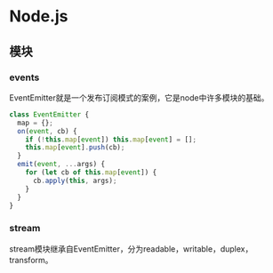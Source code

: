 # Node.js

## 模块

### events

EventEmitter就是一个发布订阅模式的案例，它是node中许多模块的基础。

```javascript
class EventEmitter {
  map = {};
  on(event, cb) {
    if (!this.map[event]) this.map[event] = [];
    this.map[event].push(cb);
  }
  emit(event, ...args) {
    for (let cb of this.map[event]) {
      cb.apply(this, args);
    }
  }
}
```

### stream

stream模块继承自EventEmitter，分为readable，writable，duplex，transform。


